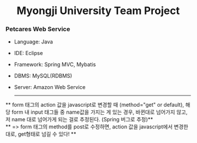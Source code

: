 # <center>Myongji University Team Project</center>

### Petcares Web Service

* Language: Java 

* IDE: Eclipse

* Framework: Spring MVC, Mybatis

* DBMS: MySQL(RDBMS)

* Server: Amazon Web Service

  <hr/>
<span>** form 태그의 action 값을 javascript로 변경할 때 (method="get" or default), 해당 form 내 input 태그들 중 name값을 가지는 게 있는 경우, 바뀐대로 넘어가지 않고, 저 name 대로 넘어가게 되는 걸로 추정된다. (Spring 버그로 추정)**<br/>
** => form 태그의 method를 post로 수정하면, action 값을 javascript에서 변경한대로, get형태로 넘길 수 있다! **</span>


